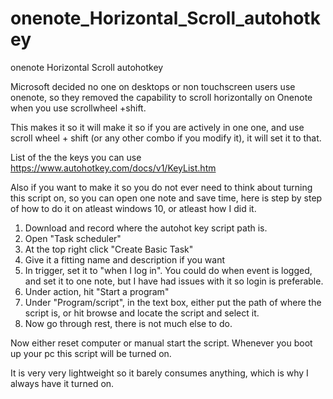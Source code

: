 # onenote_Horizontal_Scroll_autohotkey
onenote Horizontal Scroll autohotkey

Microsoft decided no one on desktops or non touchscreen users use onenote, so they removed the capability to scroll horizontally on Onenote when you use scrollwheel +shift.

This makes it so it will make it so if you are actively in one one, and use scroll wheel + shift (or any other combo if you modify it), it will set it to that.

List of the the keys you can use https://www.autohotkey.com/docs/v1/KeyList.htm

Also if you want to make it so you do not ever need to think about turning this script on, so you can open one note and save time, here is step by step of how to do it on atleast windows 10, or atleast how I did it.

1. Download and record where the autohot key script path is. 
2. Open "Task scheduler" 
3. At the top right click "Create Basic Task"
4. Give it a fitting name and description if you want
5. In trigger, set it to "when I log in". You could do when event is logged, and set it to one note, but I have had issues with it so login is preferable.
6. Under action, hit "Start a program"
7. Under "Program/script", in the text box, either put the path of where the script is, or hit browse and locate the script and select it.
8. Now go through rest, there is not much else to do.

Now either reset computer or manual start the script. Whenever you boot up your pc this script will be turned on. 

It is very very lightweight so it barely consumes anything, which is why I always have it turned on.
